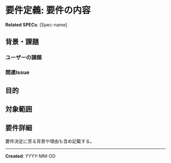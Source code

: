 <!-- SPEC Requirements Template -->

# 要件定義: 要件の内容
**Related SPECs**: [Spec-name]

## 背景・課題

### ユーザーの課題

### 関連Issue

## 目的

## 対象範囲

## 要件詳細

要件決定に至る背景や理由も含め記載する。

---
**Created**: YYYY-MM-DD